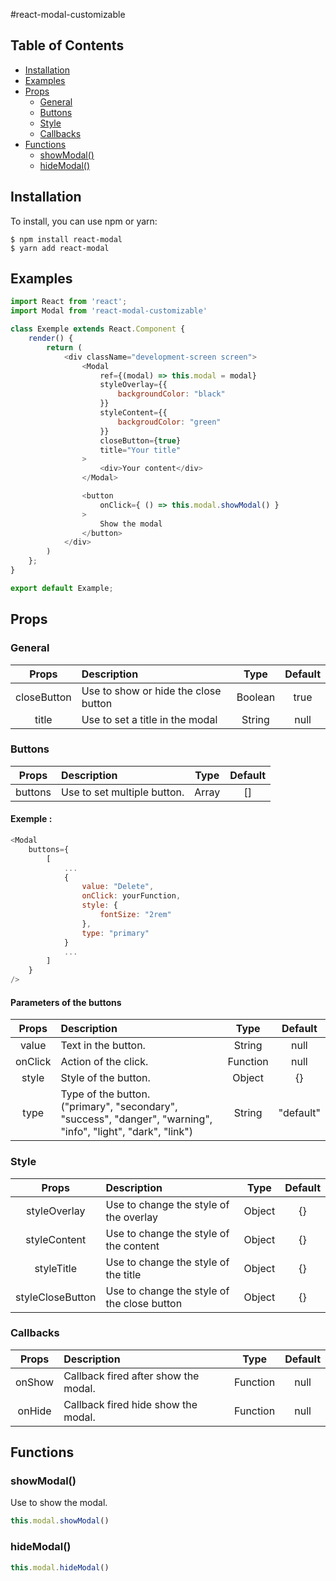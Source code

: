#react-modal-customizable

## Table of Contents <!-- omit in toc -->

- [Installation](#installation)
- [Examples](#examples)
- [Props](#props)
  - [General](#general)
  - [Buttons](#buttons)
  - [Style](#style)
  - [Callbacks](#callbacks)
- [Functions](#functions)
  - [showModal()](#showmodal)
  - [hideModal()](#hidemodal)

## Installation
To install, you can use npm or yarn:
```
$ npm install react-modal
$ yarn add react-modal
```

## Examples
``` js
import React from 'react';
import Modal from 'react-modal-customizable'

class Exemple extends React.Component {
    render() {
        return (
            <div className="development-screen screen">
                <Modal
                    ref={(modal) => this.modal = modal}
                    styleOverlay={{
                        backgroundColor: "black"
                    }}
                    styleContent={{
                        backgroudColor: "green"
                    }}
                    closeButton={true}
                    title="Your title"
                >
                    <div>Your content</div>
                </Modal>

                <button
                    onClick={ () => this.modal.showModal() }
                >
                    Show the modal
                </button>
            </div>
        )
    };
}

export default Example;
```

## Props
### General
|    Props    | Description                          |  Type   | Default |
| :---------: | :----------------------------------- | :-----: | :-----: |
| closeButton | Use to show or hide the close button | Boolean |  true   |
|    title    | Use to set a title in the modal      | String  |  null   |

### Buttons
|  Props  | Description                 | Type  | Default |
| :-----: | :-------------------------- | :---: | :-----: |
| buttons | Use to set multiple button. | Array |   []    |

#### Exemple : <!-- omit in toc -->
``` js
<Modal
    buttons={
        [
            ...
            {
                value: "Delete",
                onClick: yourFunction,
                style: {
                    fontSize: "2rem"
                },
                type: "primary" 
            }
            ...
        ]
    }
/>
```
#### Parameters of the buttons <!-- omit in toc -->
|  Props  | Description                                                                                                         |   Type   |  Default  |
| :-----: | :------------------------------------------------------------------------------------------------------------------ | :------: | :-------: |
|  value  | Text in the button.                                                                                                 |  String  |   null    |
| onClick | Action of the click.                                                                                                | Function |   null    |
|  style  | Style of the button.                                                                                                |  Object  |    {}     |
|  type   | Type of the button. <br/> ("primary", "secondary", "success", "danger", "warning", "info", "light", "dark", "link") |  String  | "default" |


### Style
|      Props       | Description                                 |  Type  | Default |
| :--------------: | :------------------------------------------ | :----: | :-----: |
|   styleOverlay   | Use to change the style of the overlay      | Object |   {}    |
|   styleContent   | Use to change the style of the content      | Object |   {}    |
|    styleTitle    | Use to change the style of the title        | Object |   {}    |
| styleCloseButton | Use to change the style of the close button | Object |   {}    |


### Callbacks
|      Props       | Description                                 |  Type  | Default |
| :--------------: | :------------------------------------------ | :----: | :-----: |
|   onShow   | Callback fired after show the modal.      | Function |   null    |   
|   onHide   | Callback fired hide show the modal.      | Function |   null    |   

## Functions
### showModal()
Use to show the modal.
``` js
this.modal.showModal()
```

### hideModal()
``` js
this.modal.hideModal()
```